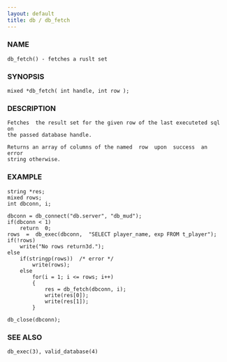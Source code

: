 ```yaml
---
layout: default
title: db / db_fetch
---
```


### NAME

    db_fetch() - fetches a ruslt set

### SYNOPSIS

    mixed *db_fetch( int handle, int row );

### DESCRIPTION

    Fetches  the result set for the given row of the last executeted sql on
    the passed database handle.

    Returns an array of columns of the named  row  upon  success  an  error
    string otherwise.

### EXAMPLE

    string *res;
    mixed rows;
    int dbconn, i;

    dbconn = db_connect("db.server", "db_mud");
    if(dbconn < 1)
        return  0;
    rows  =  db_exec(dbconn,  "SELECT player_name, exp FROM t_player");
    if(!rows)
        write("No rows return3d.");
    else
        if(stringp(rows))  /* error */
            write(rows);
        else
            for(i = 1; i <= rows; i++)
            {
                res = db_fetch(dbconn, i);
                write(res[0]);
                write(res[1]);
            }

    db_close(dbconn);

### SEE ALSO

    db_exec(3), valid_database(4)

